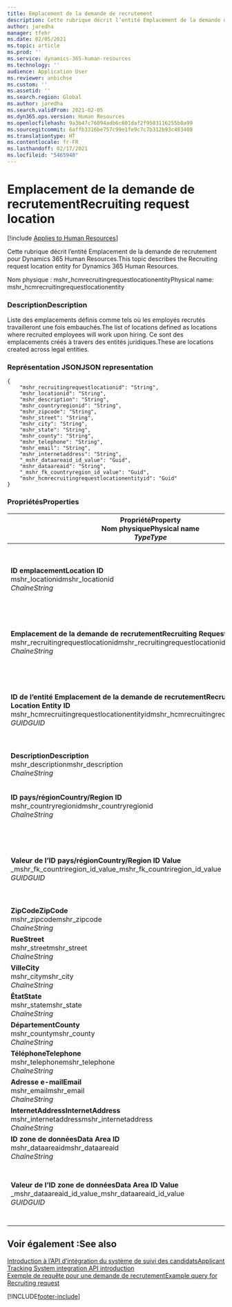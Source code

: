```yaml
---
title: Emplacement de la demande de recrutement
description: Cette rubrique décrit l’entité Emplacement de la demande de recrutement pour Dynamics 365 Human Resources.
author: jaredha
manager: tfehr
ms.date: 02/05/2021
ms.topic: article
ms.prod: ''
ms.service: dynamics-365-human-resources
ms.technology: ''
audience: Application User
ms.reviewer: anbichse
ms.custom: ''
ms.assetid: ''
ms.search.region: Global
ms.author: jaredha
ms.search.validFrom: 2021-02-05
ms.dyn365.ops.version: Human Resources
ms.openlocfilehash: 9a3b47c76094adb6c601daf2f9583116255b0a99
ms.sourcegitcommit: 6affb3316be757c99e1fe9c7c7b312b93c483408
ms.translationtype: HT
ms.contentlocale: fr-FR
ms.lasthandoff: 02/17/2021
ms.locfileid: "5465940"
---
```

# <a name="recruiting-request-location"></a><span data-ttu-id="95ceb-103">Emplacement de la demande de recrutement</span><span class="sxs-lookup"><span data-stu-id="95ceb-103">Recruiting request location</span></span>

[!include [Applies to Human Resources](../includes/applies-to-hr.md)]

<span data-ttu-id="95ceb-104">Cette rubrique décrit l’entité Emplacement de la demande de recrutement pour Dynamics 365 Human Resources.</span><span class="sxs-lookup"><span data-stu-id="95ceb-104">This topic describes the Recruiting request location entity for Dynamics 365 Human Resources.</span></span>

<span data-ttu-id="95ceb-105">Nom physique : mshr_hcmrecruitingrequestlocationentity</span><span class="sxs-lookup"><span data-stu-id="95ceb-105">Physical name: mshr_hcmrecruitingrequestlocationentity</span></span>

### <a name="description"></a><span data-ttu-id="95ceb-106">Description</span><span class="sxs-lookup"><span data-stu-id="95ceb-106">Description</span></span>

<span data-ttu-id="95ceb-107">Liste des emplacements définis comme tels où les employés recrutés travailleront une fois embauchés.</span><span class="sxs-lookup"><span data-stu-id="95ceb-107">The list of locations defined as locations where recruited employees will work upon hiring.</span></span> <span data-ttu-id="95ceb-108">Ce sont des emplacements créés à travers des entités juridiques.</span><span class="sxs-lookup"><span data-stu-id="95ceb-108">These are locations created across legal entities.</span></span>

### <a name="json-representation"></a><span data-ttu-id="95ceb-109">Représentation JSON</span><span class="sxs-lookup"><span data-stu-id="95ceb-109">JSON representation</span></span>

```
{
    "mshr_recruitingrequestlocationid": "String",
    "mshr_locationid": "String",
    "mshr_description": "String",
    "mshr_countryregionid": "String",
    "mshr_zipcode": "String",
    "mshr_street": "String",
    "mshr_city": "String",
    "mshr_state": "String",
    "mshr_county": "String",
    "mshr_telephone": "String",
    "mshr_email": "String",
    "mshr_internetaddress": "String",
    "_mshr_dataareaid_id_value": "Guid",
    "mshr_dataareaid": "String",
    "_mshr_fk_countryregion_id_value": "Guid",
    "mshr_hcmrecruitingrequestlocationentityid": "Guid"
}
```

### <a name="properties"></a><span data-ttu-id="95ceb-110">Propriétés</span><span class="sxs-lookup"><span data-stu-id="95ceb-110">Properties</span></span>

| <span data-ttu-id="95ceb-111">Propriété</span><span class="sxs-lookup"><span data-stu-id="95ceb-111">Property</span></span><br><span data-ttu-id="95ceb-112">**Nom physique**</span><span class="sxs-lookup"><span data-stu-id="95ceb-112">**Physical name**</span></span><br><span data-ttu-id="95ceb-113">**_Type_**</span><span class="sxs-lookup"><span data-stu-id="95ceb-113">**_Type_**</span></span> | <span data-ttu-id="95ceb-114">Cas d’emploi</span><span class="sxs-lookup"><span data-stu-id="95ceb-114">Use</span></span> | <span data-ttu-id="95ceb-115">Description</span><span class="sxs-lookup"><span data-stu-id="95ceb-115">Description</span></span> |
| --- | --- | --- |
| <span data-ttu-id="95ceb-116">**ID emplacement**</span><span class="sxs-lookup"><span data-stu-id="95ceb-116">**Location ID**</span></span><br><span data-ttu-id="95ceb-117">mshr_locationid</span><span class="sxs-lookup"><span data-stu-id="95ceb-117">mshr_locationid</span></span><br><span data-ttu-id="95ceb-118">*Chaîne*</span><span class="sxs-lookup"><span data-stu-id="95ceb-118">*String*</span></span> | <span data-ttu-id="95ceb-119">Écriture unique</span><span class="sxs-lookup"><span data-stu-id="95ceb-119">Write-once</span></span><br><span data-ttu-id="95ceb-120">Requis</span><span class="sxs-lookup"><span data-stu-id="95ceb-120">Required</span></span> | <span data-ttu-id="95ceb-121">Identificateur généré par le système, lisible par l’utilisateur pour l’emplacement de recrutement.</span><span class="sxs-lookup"><span data-stu-id="95ceb-121">The system-generated, user-readable identifier for the recruiting location.</span></span> |
| <span data-ttu-id="95ceb-122">**Emplacement de la demande de recrutement**</span><span class="sxs-lookup"><span data-stu-id="95ceb-122">**Recruiting Request Location**</span></span><br><span data-ttu-id="95ceb-123">mshr_recruitingrequestlocationid</span><span class="sxs-lookup"><span data-stu-id="95ceb-123">mshr_recruitingrequestlocationid</span></span><br><span data-ttu-id="95ceb-124">*Chaîne*</span><span class="sxs-lookup"><span data-stu-id="95ceb-124">*String*</span></span> | <span data-ttu-id="95ceb-125">Écriture unique</span><span class="sxs-lookup"><span data-stu-id="95ceb-125">Write-once</span></span><br><span data-ttu-id="95ceb-126">Requis</span><span class="sxs-lookup"><span data-stu-id="95ceb-126">Required</span></span> | <span data-ttu-id="95ceb-127">Identificateur unique défini par l’utilisateur pour l’emplacement de recrutement.</span><span class="sxs-lookup"><span data-stu-id="95ceb-127">User-defined unique identifier for the recruiting location.</span></span> |
| <span data-ttu-id="95ceb-128">**ID de l’entité Emplacement de la demande de recrutement**</span><span class="sxs-lookup"><span data-stu-id="95ceb-128">**Recruiting Request Location Entity ID**</span></span><br><span data-ttu-id="95ceb-129">mshr_hcmrecruitingrequestlocationentityid</span><span class="sxs-lookup"><span data-stu-id="95ceb-129">mshr_hcmrecruitingrequestlocationentityid</span></span><br><span data-ttu-id="95ceb-130">*GUID*</span><span class="sxs-lookup"><span data-stu-id="95ceb-130">*GUID*</span></span> | <span data-ttu-id="95ceb-131">Lecture seule</span><span class="sxs-lookup"><span data-stu-id="95ceb-131">Read-only</span></span><br><span data-ttu-id="95ceb-132">Requis</span><span class="sxs-lookup"><span data-stu-id="95ceb-132">Required</span></span> | <span data-ttu-id="95ceb-133">Identificateur unique généré par le système pour le dossier d’emplacement de la demande de recrutement.</span><span class="sxs-lookup"><span data-stu-id="95ceb-133">System-generated unique identifier for the recruiting request location record.</span></span> |
| <span data-ttu-id="95ceb-134">**Description**</span><span class="sxs-lookup"><span data-stu-id="95ceb-134">**Description**</span></span><br><span data-ttu-id="95ceb-135">mshr_description</span><span class="sxs-lookup"><span data-stu-id="95ceb-135">mshr_description</span></span><br><span data-ttu-id="95ceb-136">*Chaîne*</span><span class="sxs-lookup"><span data-stu-id="95ceb-136">*String*</span></span> | <span data-ttu-id="95ceb-137">Lecture/écriture</span><span class="sxs-lookup"><span data-stu-id="95ceb-137">Read/write</span></span><br><span data-ttu-id="95ceb-138">Requis</span><span class="sxs-lookup"><span data-stu-id="95ceb-138">Required</span></span> | <span data-ttu-id="95ceb-139">Description de l’emplacement.</span><span class="sxs-lookup"><span data-stu-id="95ceb-139">Description of the location.</span></span> |
| <span data-ttu-id="95ceb-140">**ID pays/région**</span><span class="sxs-lookup"><span data-stu-id="95ceb-140">**Country/Region ID**</span></span><br><span data-ttu-id="95ceb-141">mshr_countryregionid</span><span class="sxs-lookup"><span data-stu-id="95ceb-141">mshr_countryregionid</span></span><br><span data-ttu-id="95ceb-142">*Chaîne*</span><span class="sxs-lookup"><span data-stu-id="95ceb-142">*String*</span></span> | <span data-ttu-id="95ceb-143">Lecture seule</span><span class="sxs-lookup"><span data-stu-id="95ceb-143">Read-only</span></span><br><span data-ttu-id="95ceb-144">Facultatif</span><span class="sxs-lookup"><span data-stu-id="95ceb-144">Optional</span></span> | <span data-ttu-id="95ceb-145">Spécifie le pays ou la région où le candidat a la citoyenneté.</span><span class="sxs-lookup"><span data-stu-id="95ceb-145">Specifies the country or region where the candidate has citizenship.</span></span> |
| <span data-ttu-id="95ceb-146">**Valeur de l’ID pays/région**</span><span class="sxs-lookup"><span data-stu-id="95ceb-146">**Country/Region ID Value**</span></span><br><span data-ttu-id="95ceb-147">_mshr_fk_countriregion_id_value</span><span class="sxs-lookup"><span data-stu-id="95ceb-147">_mshr_fk_countriregion_id_value</span></span><br><span data-ttu-id="95ceb-148">*GUID*</span><span class="sxs-lookup"><span data-stu-id="95ceb-148">*GUID*</span></span> | <span data-ttu-id="95ceb-149">Lecture seule</span><span class="sxs-lookup"><span data-stu-id="95ceb-149">Read-only</span></span><br><span data-ttu-id="95ceb-150">Facultatif</span><span class="sxs-lookup"><span data-stu-id="95ceb-150">Optional</span></span><br><span data-ttu-id="95ceb-151">Clé étrangère : mshr_logisticaddresscountryregionentityid de l’entité mshr_logisticsaddresscountryregionentity</span><span class="sxs-lookup"><span data-stu-id="95ceb-151">Foreign key: mshr_logisticaddresscountryregionentityid of mshr_logisticsaddresscountryregionentity</span></span> | <span data-ttu-id="95ceb-152">Identificateur unique généré par le système du pays ou de la région de l’adresse.</span><span class="sxs-lookup"><span data-stu-id="95ceb-152">System-generated unique identifier of the country/region of the address.</span></span> |
| <span data-ttu-id="95ceb-153">**ZipCode**</span><span class="sxs-lookup"><span data-stu-id="95ceb-153">**ZipCode**</span></span><br><span data-ttu-id="95ceb-154">mshr_zipcode</span><span class="sxs-lookup"><span data-stu-id="95ceb-154">mshr_zipcode</span></span><br><span data-ttu-id="95ceb-155">*Chaîne*</span><span class="sxs-lookup"><span data-stu-id="95ceb-155">*String*</span></span> | <span data-ttu-id="95ceb-156">Lecture seule</span><span class="sxs-lookup"><span data-stu-id="95ceb-156">Read-only</span></span><br><span data-ttu-id="95ceb-157">Facultatif</span><span class="sxs-lookup"><span data-stu-id="95ceb-157">Optional</span></span> | <span data-ttu-id="95ceb-158">Code postal.</span><span class="sxs-lookup"><span data-stu-id="95ceb-158">Zip/postal code.</span></span> |
| <span data-ttu-id="95ceb-159">**Rue**</span><span class="sxs-lookup"><span data-stu-id="95ceb-159">**Street**</span></span><br><span data-ttu-id="95ceb-160">mshr_street</span><span class="sxs-lookup"><span data-stu-id="95ceb-160">mshr_street</span></span><br><span data-ttu-id="95ceb-161">*Chaîne*</span><span class="sxs-lookup"><span data-stu-id="95ceb-161">*String*</span></span> | <span data-ttu-id="95ceb-162">Lecture seule</span><span class="sxs-lookup"><span data-stu-id="95ceb-162">Read-only</span></span><br><span data-ttu-id="95ceb-163">Facultatif</span><span class="sxs-lookup"><span data-stu-id="95ceb-163">Optional</span></span> | <span data-ttu-id="95ceb-164">Nom de la rue.</span><span class="sxs-lookup"><span data-stu-id="95ceb-164">Street address.</span></span> |
| <span data-ttu-id="95ceb-165">**Ville**</span><span class="sxs-lookup"><span data-stu-id="95ceb-165">**City**</span></span><br><span data-ttu-id="95ceb-166">mshr_city</span><span class="sxs-lookup"><span data-stu-id="95ceb-166">mshr_city</span></span><br><span data-ttu-id="95ceb-167">*Chaîne*</span><span class="sxs-lookup"><span data-stu-id="95ceb-167">*String*</span></span> | <span data-ttu-id="95ceb-168">Lecture seule</span><span class="sxs-lookup"><span data-stu-id="95ceb-168">Read-only</span></span><br><span data-ttu-id="95ceb-169">Facultatif</span><span class="sxs-lookup"><span data-stu-id="95ceb-169">Optional</span></span> | <span data-ttu-id="95ceb-170">Ville.</span><span class="sxs-lookup"><span data-stu-id="95ceb-170">City.</span></span> |
| <span data-ttu-id="95ceb-171">**État**</span><span class="sxs-lookup"><span data-stu-id="95ceb-171">**State**</span></span><br><span data-ttu-id="95ceb-172">mshr_state</span><span class="sxs-lookup"><span data-stu-id="95ceb-172">mshr_state</span></span><br><span data-ttu-id="95ceb-173">*Chaîne*</span><span class="sxs-lookup"><span data-stu-id="95ceb-173">*String*</span></span> | <span data-ttu-id="95ceb-174">Lecture seule</span><span class="sxs-lookup"><span data-stu-id="95ceb-174">Read-only</span></span><br><span data-ttu-id="95ceb-175">Facultatif</span><span class="sxs-lookup"><span data-stu-id="95ceb-175">Optional</span></span> | <span data-ttu-id="95ceb-176">Région ou province.</span><span class="sxs-lookup"><span data-stu-id="95ceb-176">State or province.</span></span> |
| <span data-ttu-id="95ceb-177">**Département**</span><span class="sxs-lookup"><span data-stu-id="95ceb-177">**County**</span></span><br><span data-ttu-id="95ceb-178">mshr_county</span><span class="sxs-lookup"><span data-stu-id="95ceb-178">mshr_county</span></span><br><span data-ttu-id="95ceb-179">*Chaîne*</span><span class="sxs-lookup"><span data-stu-id="95ceb-179">*String*</span></span> | <span data-ttu-id="95ceb-180">Lecture seule</span><span class="sxs-lookup"><span data-stu-id="95ceb-180">Read-only</span></span><br><span data-ttu-id="95ceb-181">Facultatif</span><span class="sxs-lookup"><span data-stu-id="95ceb-181">Optional</span></span> | <span data-ttu-id="95ceb-182">Département.</span><span class="sxs-lookup"><span data-stu-id="95ceb-182">County.</span></span> |
| <span data-ttu-id="95ceb-183">**Téléphone**</span><span class="sxs-lookup"><span data-stu-id="95ceb-183">**Telephone**</span></span><br><span data-ttu-id="95ceb-184">mshr_telephone</span><span class="sxs-lookup"><span data-stu-id="95ceb-184">mshr_telephone</span></span><br><span data-ttu-id="95ceb-185">*Chaîne*</span><span class="sxs-lookup"><span data-stu-id="95ceb-185">*String*</span></span> | <span data-ttu-id="95ceb-186">Lecture/écriture</span><span class="sxs-lookup"><span data-stu-id="95ceb-186">Read/write</span></span><br><span data-ttu-id="95ceb-187">Facultatif</span><span class="sxs-lookup"><span data-stu-id="95ceb-187">Optional</span></span> | <span data-ttu-id="95ceb-188">Numéro de téléphone de l’emplacement.</span><span class="sxs-lookup"><span data-stu-id="95ceb-188">Telephone number for the location.</span></span> |
| <span data-ttu-id="95ceb-189">**Adresse e-mail**</span><span class="sxs-lookup"><span data-stu-id="95ceb-189">**Email**</span></span><br><span data-ttu-id="95ceb-190">mshr_email</span><span class="sxs-lookup"><span data-stu-id="95ceb-190">mshr_email</span></span><br><span data-ttu-id="95ceb-191">*Chaîne*</span><span class="sxs-lookup"><span data-stu-id="95ceb-191">*String*</span></span> | <span data-ttu-id="95ceb-192">Lecture/écriture</span><span class="sxs-lookup"><span data-stu-id="95ceb-192">Read/write</span></span><br><span data-ttu-id="95ceb-193">Facultatif</span><span class="sxs-lookup"><span data-stu-id="95ceb-193">Optional</span></span> | <span data-ttu-id="95ceb-194">Adresse e-mail.</span><span class="sxs-lookup"><span data-stu-id="95ceb-194">Email address.</span></span> |
| <span data-ttu-id="95ceb-195">**InternetAddress**</span><span class="sxs-lookup"><span data-stu-id="95ceb-195">**InternetAddress**</span></span><br><span data-ttu-id="95ceb-196">mshr_internetaddress</span><span class="sxs-lookup"><span data-stu-id="95ceb-196">mshr_internetaddress</span></span><br><span data-ttu-id="95ceb-197">*Chaîne*</span><span class="sxs-lookup"><span data-stu-id="95ceb-197">*String*</span></span> | <span data-ttu-id="95ceb-198">Lecture/écriture</span><span class="sxs-lookup"><span data-stu-id="95ceb-198">Read/write</span></span><br><span data-ttu-id="95ceb-199">Facultatif</span><span class="sxs-lookup"><span data-stu-id="95ceb-199">Optional</span></span> | <span data-ttu-id="95ceb-200">URL du site Web de l’emplacement.</span><span class="sxs-lookup"><span data-stu-id="95ceb-200">URL for the location website.</span></span> |
| <span data-ttu-id="95ceb-201">**ID zone de données**</span><span class="sxs-lookup"><span data-stu-id="95ceb-201">**Data Area ID**</span></span><br><span data-ttu-id="95ceb-202">mshr_dataareaid</span><span class="sxs-lookup"><span data-stu-id="95ceb-202">mshr_dataareaid</span></span><br><span data-ttu-id="95ceb-203">*Chaîne*</span><span class="sxs-lookup"><span data-stu-id="95ceb-203">*String*</span></span> | <span data-ttu-id="95ceb-204">Lecture/écriture</span><span class="sxs-lookup"><span data-stu-id="95ceb-204">Read/write</span></span><br><span data-ttu-id="95ceb-205">Facultatif</span><span class="sxs-lookup"><span data-stu-id="95ceb-205">Optional</span></span> | <span data-ttu-id="95ceb-206">Spécifie l’entité juridique (société).</span><span class="sxs-lookup"><span data-stu-id="95ceb-206">Specifies the legal entity (company).</span></span> |
| <span data-ttu-id="95ceb-207">**Valeur de l’ID zone de données**</span><span class="sxs-lookup"><span data-stu-id="95ceb-207">**Data Area ID Value**</span></span><br><span data-ttu-id="95ceb-208">_mshr_dataareaid_id_value</span><span class="sxs-lookup"><span data-stu-id="95ceb-208">_mshr_dataareaid_id_value</span></span><br><span data-ttu-id="95ceb-209">*GUID*</span><span class="sxs-lookup"><span data-stu-id="95ceb-209">*GUID*</span></span> | <span data-ttu-id="95ceb-210">Lecture seule</span><span class="sxs-lookup"><span data-stu-id="95ceb-210">Read-only</span></span><br><span data-ttu-id="95ceb-211">Facultatif</span><span class="sxs-lookup"><span data-stu-id="95ceb-211">Optional</span></span><br><span data-ttu-id="95ceb-212">Clé étrangère : cdm_companyid de l’entité cdm_company entity</span><span class="sxs-lookup"><span data-stu-id="95ceb-212">Foreign key: cdm_companyid of cdm_company entity</span></span> | <span data-ttu-id="95ceb-213">Valeur GUID générée par le système identifiant l’entité juridique (société).</span><span class="sxs-lookup"><span data-stu-id="95ceb-213">System-generated GUID value identifying the legal entity (company).</span></span> |

## <a name="see-also"></a><span data-ttu-id="95ceb-214">Voir également :</span><span class="sxs-lookup"><span data-stu-id="95ceb-214">See also</span></span>

[<span data-ttu-id="95ceb-215">Introduction à l’API d’intégration du système de suivi des candidats</span><span class="sxs-lookup"><span data-stu-id="95ceb-215">Applicant Tracking System integration API introduction</span></span>](hr-admin-integration-ats-api-introduction.md)<br>
[<span data-ttu-id="95ceb-216">Exemple de requête pour une demande de recrutement</span><span class="sxs-lookup"><span data-stu-id="95ceb-216">Example query for Recruiting request</span></span>](hr-admin-integration-ats-api-recruiting-request-example-query.md)



[!INCLUDE[footer-include](../includes/footer-banner.md)]